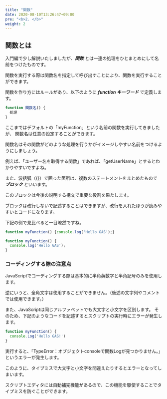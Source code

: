 ```yaml
---
title: "関数"
date: 2020-08-10T13:26:47+09:00
pre: "<b>2. </b>"
weight: 2
---
```


## 関数とは

入門編で少し解説いたしましたが、***関数*** とは一連の処理をひとまとめにして名前をつけたものです。

関数を実行する際は関数名を指定して呼び出すことにより、関数を実行することができます。

関数を作り方にはルールがあり、以下のように ***function キーワード*** で定義します。

```js
function 関数名() {
  処理
}
```

ここまではデフォルトの「myFunction」という名前の関数を実行してきましたが、
関数名は任意の設定することができます。

関数名はその関数がどのような処理を行うかがイメージしやすい名前をつけるようにしましょう。

例えば、「ユーザー名を取得する関数」であれば、「getUserName」とするとわかりやすいですよね。

 また、波括弧（{}）で囲った箇所は、複数のステートメントをまとめたもので ***ブロック*** といいます。

このブロックは今後の説明する構文で重要な役割を果たします。

ブロックは改行しないで記述することはできますが、改行を入れたほうが読みやすいとコードになります。

下記の例で見比べると一目瞭然ですね。

```js
function myFunction() {console.log('Hello GAS');}
```
```js
function myFunction() {
  console.log('Hello GAS');
}
```

### コーディングする際の注意点

JavaScriptでコーディングする際は基本的に半角英数字と半角記号のみを使用します。

逆にいうと、全角文字は使用することができません。（後述の文字列やコメントでは使用できます。）

また、JavaScriptは同じアルファベットでも大文字と小文字を区別します。
そのため、下記のようなコードを記述するとスクリプトの実行時にエラーが発生します。

```js
function myFunction() {
  console.Log('Hello GAS!')
}
```

実行すると、「TypeError：オブジェクトconsoleで関数Logが見つかりません。」というエラーが発生します。

このように、タイプミスで大文字と小文字を間違えたりするとエラーとなってしまいます。

スクリプトエディタには自動補完機能があるので、この機能を駆使することでタイプミスを防ぐことができます。
